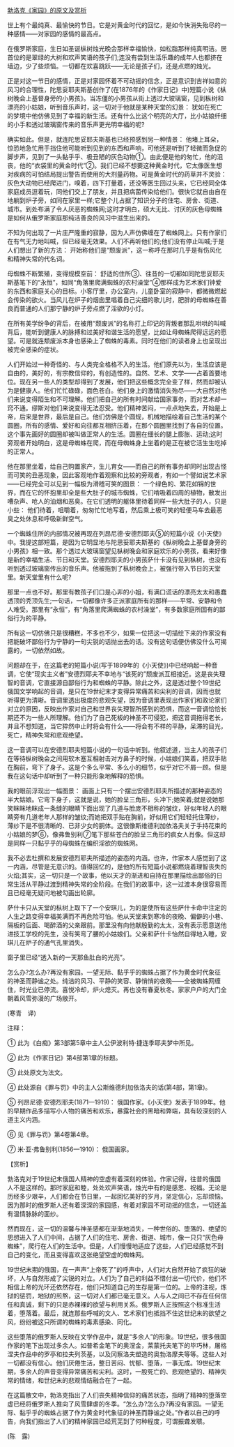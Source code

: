 [勃洛克《家园》的原文及赏析](https://www.vrrw.net/wx/12310.html)

世上有个最纯真、最愉快的节日。它是对黄金时代的回忆，是如今快消失殆尽的一种感情——对家园的感情的最高点。

在俄罗斯家庭，生日如圣诞枞树烛光晚会那样幸福愉快，如松脂那样纯真明洁。居首位的是翠绿的大树和欢声笑语的孩子们;连没有尝到生活乐趣的成年人也都挤在墙边，少了些烦恼。一切都在欢喜跳跃——无论是孩子们，还是点燃的烛光。

正是对这一节日的感情，正是对家园怀着不可动摇的信念，正是意识到吉祥如意的风习的合理性，陀思妥耶夫斯基创作了(在1876年的《作家日记》中)短篇小说《枞树晚会上基督身旁的小男孩》。当冻僵的小男孩从街上透过大玻璃窗，见到枞树和漂亮的小姑娘，听到音乐声时，这一切对于他就是某种天堂的幻景： 犹如在死亡的梦境中他仿佛见到了幸福的新生活。还有什么比这个明亮的大厅，比小姑娘纤细的小手和透过玻璃窗传来的音乐声更光明幸福的呢?

确实如此。但是，就连陀思妥耶夫斯基也已经预感到另一种情景： 他堵上耳朵，惊恐地急忙用手挡住他可能听到见到的东西和声响，可他还是听到了轻微而急促的脚步声，见到了一头黏乎乎、极丑陋的灰色动物①。由此便是他的匆忙，他的沮丧，他的“衣袋里的黄金时代”②。我们已经不想要这种黄金时代，它太像医生想对疾病的可怕结局提出警告而使用的大剂量药物。可是黄金时代的药草并不灵验： 灰色大动物已经爬进门，嗅着，四下打量着，还没等医生回过头来，它已经同全体家庭成员逗着玩，同他们交上了朋友，并且把病菌传染给他们。很快它就自由自在地躺到炉子旁，如同在家里一样;它整个儿占据了知识分子的住宅、房舍、街道、城市。到处布满了令人厌恶的蜘蛛网;这时才明白，硕大无比、讨厌的灰色母蜘蛛是如何从俄罗斯家庭那纯洁善良的风习中滋生出来的。



不知为何出现了一片庄严隆重的寂静，因为人声仿佛缠在了蜘蛛网上。只有作家们在有气无力地叫喊，但已经毫无效果。人们不再听他们的;他们没有停止叫喊;于是人们想出了新的方法： 开始称他们是“颓废派”，这一称呼在那时几乎是有伤风化和精神失常的代名词。

母蜘蛛不断繁殖，变得规模空前： 舒适的住所③、往昔的一切都如同陀思妥耶夫斯基笔下的“永恒”，如同“角落里爬满蜘蛛的农村澡堂”④那样成为艺术家们钟爱的东西和家庭关心的目标。小客厅里，办公室内，儿童卧室的寂静中，都微微燃起会传染的欲火。当风儿在炉子的烟囱里唱着自己尖细的歌儿时，肥胖的母蜘蛛在善良而普通的人们那宁静的炉子旁点燃了淫欲的小灯。

在所有美学纷争的背后，在被用“颓废派”的名称打上印记的背叛者那乱哄哄的叫喊背后，能听到健康人的脉搏和过美好和谐生活的愿望，比如让母蜘蛛爬得远远的愿望。可是就连颓废派本身也感染上了蜘蛛的毒素。同时在他们的读者身上也呈现出被完全感染的症状。

人们开始过一种奇怪的、与人类完全格格不入的生活。他们原先以为，生活应该是自由的，美好的，有宗教信仰的，有创造性的。自然、艺术、文学——占着首要地位。现在另一些人的类型却得到了发展，他们把这些概念完全变了样，然而却被认为是健康人。他们忙忙碌碌，面色苍白。他们身上的激情消失殆尽——大自然对他们来说变得陌生和不可理解。他们把自己的所有时间献给国家事务，而对艺术却一窍不通。缪斯对他们来说变得无法忍受。他们精神苦闷，一点点地失去，开始是上帝，后来是世界，最后是自己。他们仿佛是个圆规，机械地描绘着自己生活的某个圆圈，所有的感情、爱好和向往都互相挤压着，在那个圆圈里找到了各自的位置。这个事先画好的圆圈却被叫做正常人的生活。圆圈在细长的腿上膨胀、运动;这时旁观者开始明白，这是母蜘蛛在爬，而在母蜘蛛身上坐着的是正在被它活生生吃掉的正常人。

他在那里坐着，给自己购置家产，生儿育女——而自己的所有事务却同时出现古怪而可笑的丑恶现象，因此客观地作着观察和比较的旁观者，有如一个譬如说艺术家——已经完全可以见到一幅极为滑稽可笑的图景： 一个绿色的、繁花如锦的世界，而在它的怀抱里却全是些大肚子的城市蜘蛛，它们啃吸着四周的植物，散发出嘈杂声、呛人的油烟和恶臭。在它们透明的躯体里待着同样一些大肚子的人，只是小些： 他们待着，咀嚼着，匆匆忙忙地写着，然后乘上极可笑的轻便马车去最恶臭之处休息和呼吸新鲜空气。

一个蜘蛛住所的内部情况被再现在列昂尼德·安德烈耶夫⑤的短篇小说《小天使》中。我提这部短篇，是因为它明显地与陀思妥耶夫斯基的《枞树晚会上基督身旁的小男孩》相一致。那个透过大玻璃窗望见枞树晚会和家庭欢乐的小男孩，看来好像是新的幸福生活、节日和天堂。安德烈耶夫的小男孩萨什卡没有见到枞树，也没有听到透过玻璃窗传出的音乐声。他被拖到了枞树晚会上，被强行带入节日的天堂里。新天堂里有什么呢?

那里一点也不好。那里有教孩子们口是心非的小姐，有满口谎话的漂亮太太和愚蠢透顶的秃顶先生;一句话，一切都像许多正派家庭所有的那样——平常、安静和令人难受。那里有“永恒”，有“角落里爬满蜘蛛的农村澡堂”，有多数家庭所固有的鄙俗行为的平静。

所有这一切仿佛只是很糟糕，不多也不少，如果一位把这一切描绘下来的作家没有把能破坏鄙俗行为宁静的一句尖锐的话抛出去的话。没有这句话便仿佛没什么可揭露的，一切依然如故。

问题却在于，在这篇老的短篇小说(写于1899年的《小天使》)中已经响起一种音调，它使“现实主义者”安德烈耶夫不幸地与“该死的”颓废派互相接近。这是丧失理智的音调，它直接源自鄙俗行为和蜘蛛的平静。除此之外，这是透过整个19世纪俄国文学响起的音调，是只在19世纪末才变得异常痛苦和尖利的音调，因而也就听得更为清晰。音调里透出极度的悲观失望，因为音调里表现出作家们和政论家们对立的原因，反映出作家对自己和世界丧失理智所感到的恐惧，而这一音调恰恰长期还不为一些人所理解。他们为了自己死板的神圣不可侵犯，把这音调拖得老长，并且不想知道，当它猝然中止时将会有什么——将会有不祥的平静，呆滞的目光，死亡，精神失常和悲观绝望。

这一音调可以在安德烈耶夫短篇小说的一句话中听到。他叙述道，当主人的孩子们在等待枞树晚会之间用软木塞互相射击对方鼻子的时候，小姑娘们笑着，把双手贴在胸前，弯下了身子。这是个多么平常、多么小的细节，似乎对它不屑一顾。但是我在这句话中却听到了一种只能形象地解释的恐惧。

我的眼前浮现出一幅图景： 画面上只有一个摆出安德烈耶夫所描述的那种姿态的半大姑娘。它弯下身子，这就是说，她的脸呈三角形，头冲下;她笑着;就是说她那笑眯眯地眯成一条缝的眼睛下面出现了几道与脸庞不相称的皱纹，好似年轻人的眼睛旁有几道老年人那样的皱纹;而她把双手贴在胸前，好似用它们轻轻托住薄纱，薄纱下是不很清晰的、已非少女的胴体。这很像斯维德利加依洛夫关于手持花束的小姑娘的梦⑥，像弗鲁别利⑦笔下那些苍白的脸呈三角形的疯女人肖像。但这却是同样一只黏乎乎的母蜘蛛在编织淫欲的蜘蛛网。

我不必去杜撰和发展安德烈耶夫所描述的姿态的内涵。也许，作家本人感觉到了这一内涵，尽管是无意识的。值得回忆的，是他的所有短篇小说都燃烧着理智丧失的火焰;其实，这一切只是一个故事，他以天才的渐进和自持在那里描绘出鄙俗的日常生活从平静过渡到精神失常的全阶段。在我们的故事中，这一过渡本身很容易而且已经毫无疑问地被勾画出轮廓。

萨什卡只从天堂的枞树上取下了一个安琪儿，为的是使所有这些萨什卡命中注定的人生之路变得幸福美满而不再危险可怕。他从天堂来到寒冷的夜晚、偏僻的小巷、隔板的后面、喝醉酒的父亲跟前。那里没有向他献殷勤的太太，没有表示愿意送他进技工学校的先生，没有笑弯了腰的小姑娘们。父亲和萨什卡怡然自得地入睡，安琪儿在炉子的通气孔里消失。

窗子里已经“透入新的一天那鱼肚白的光亮”。

怎么办?怎么办?再没有家园。一望无际、黏乎乎的蜘蛛占据了作为黄金时代象征的神圣而静谧之处。纯洁的风习、平静的笑容、静悄悄的夜晚——全被蜘蛛网缠住，时光业已停流。喜悦冷却，炉火熄灭。再也没有春夏秋冬。家家户户的大门全朝着风雪弥漫的广场敞开。

(寒青　译)

注释：

① 此为《白痴》第3部第5章中主人公伊波利特·捷连季耶夫梦中所见。

② 此为《作家日记》第4部第1章的标题。

③ 此处原文为法文。

④ 此处源自《罪与罚》中的主人公斯维德利加依洛夫的话(第4部，第1章)。

⑤ 列昂尼德·安德烈耶夫(1871—1919)： 俄国作家。《小天使》发表于1899年。他的早期作品多描写小人物的痛苦和欢乐，暴露社会的黑暗和弊端，具有较深刻的人道主义内涵。

⑥ 见《罪与罚》第4卷第4章。

⑦ 米·亚·弗鲁别利(1856—1910)： 俄国画家。

【赏析】

勃洛克对于19世纪末俄国人精神的空虚有着深刻的体验。作家记得，往昔的俄国人不是这样的。那时家庭和睦，处处欢声笑语，烛光中有的是感恩、祝福。无论是历经多少艰辛，人们都会在节日里，一起回忆美好的岁月，坚定信心，忘却烦恼。因为那时的俄罗斯人还有着深深的家园感，有着对家园不可动摇的信念，一切还盖有温情脉脉的面纱。

然而现在，这一切的温馨与神圣感都在渐渐地消失，一种世俗的、堕落的、绝望的思想进入了人们中间，占据了人们的住宅、房舍、街道、城市，像一只只“灰色母蜘蛛”，爬行在人们的生活中。但是，人们慢慢地适应了这些，人们已经感觉不到自己的变化，而且变得喜欢这张绝望空虚的蜘蛛网。

19世纪末期的俄国，在一声声“上帝死了”的呼声中，人们对大自然开始了疯狂的破坏，人与自然形成了尖锐的对立。人们为了自己的利益不惜付出一切代价，他们不相信上帝的光环还依然存在，他们只知道自己的生存是第一位的。上帝的注视，炼狱的惩罚，地狱的煎熬，这一切对人们都已毫无意义。人与人之间已不存在任何信任和真诚，剩下的只是赤裸裸的欲望与利用关系。俄罗斯人正按照这个标准生活着，堕落着。最后，就连那些呼喊的文人、艺术家们也抵挡不住这世纪末的欲望之风，纷纷被这只所谓的蜘蛛的毒素感染、同化。

这些堕落的俄罗斯人反映在文学作品中，就是“多余人”的形象。19世纪，很多俄国作家的笔下出现过多余人。如普希金笔下的奥涅金，莱蒙托夫笔下的毕巧林，屠格涅夫作品中的罗亭和拉夫列茨基，以及冈察洛夫塑造的奥勃洛摩夫等等。这些人对一切都没有信心。他们厌倦生活，整日苦闷、忧郁、堕落，一事无成。19世纪末期，多余人的声音变得异常痛苦和尖利。这时，一股死亡的、悲观绝望的、精神失常的情绪，和世纪末的悲观情结融合在了一起。

在这篇散文中，勃洛克指出了人们丧失精神信仰的痛苦状态，指明了精神的堕落空虚已经将俄罗斯人推向了风雪肆虐的冬季。“怎么办?怎么办?再没有家园。一望无际、黏乎乎的蜘蛛占据了作为黄金时代象征的神圣而静谧之处。”作者以自己的呼告，向我们指出了人们的精神家园已经荒芜到了何种程度，可谓振聋发聩。

(陈　露)

